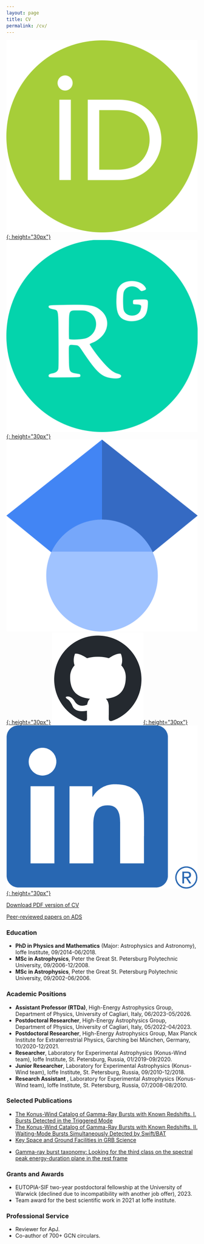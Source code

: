 ```yaml
---
layout: page
title: CV
permalink: /cv/
---
```


[![ORCID](assets/images/ORCID_iD.svg.png){: height="30px"}](https://orcid.org/0000-0003-0292-6221)
[![ResearchGate](assets/images/ResearchGate_icon_SVG.svg.png){: height="30px"}](https://www.researchgate.net/profile/Anastasia-Tsvetkova)
[![Google Scholar](assets/images/Google_Scholar_logo.svg){: height="30px"}](https://scholar.google.fi/citations?hl=en&user=tWnsMS0AAAAJ)
[![GitHub](assets/images/github-mark.png){: height="30px"}](https://github.com/anastasia-tsvetkova)
[![LinkedIn](assets/images//LI-In-Bug.png){: height="30px"}](https://www.linkedin.com/in/anastasia-tsvetkova-a17196192?utm_source=share&utm_campaign=share_via&utm_content=profile&utm_medium=ios_app)



[Download PDF version of CV](/assets/docs/cv.pdf)

[Peer-reviewed papers on ADS](https://ui.adsabs.harvard.edu/public-libraries/Pkam8mgQQHuv1FsdqrzuBQ)

### Education
- **PhD in Physics and Mathematics** (Major: Astrophysics and Astronomy), Ioffe Institute, 09/2014-06/2018.
- **MSc in Astrophysics**, Peter the Great St. Petersburg Polytechnic University, 09/2006-12/2008.
- **MSc in Astrophysics**, Peter the Great St. Petersburg Polytechnic University, 09/2002-06/2006.

### Academic Positions
- **Assistant Professor (RTDa)**, High-Energy Astrophysics Group, Department of Physics, University of
Cagliari, Italy, 06/2023-05/2026.
- **Postdoctoral Researcher**, High-Energy Astrophysics Group, Department of Physics, University of
Cagliari, Italy, 05/2022-04/2023.
- **Postdoctoral Researcher**, High-Energy Astrophysics Group, Max Planck Institute for Extraterrestrial Physics, Garching bei München, Germany, 10/2020-12/2021.
- **Researcher**, Laboratory for Experimental Astrophysics (Konus-Wind team), Ioffe Institute, St. Petersburg, Russia, 01/2019-09/2020.
- **Junior Researcher**, Laboratory for Experimental Astrophysics (Konus-Wind team), Ioffe Institute, St. Petersburg, Russia, 09/2010-12/2018.
- **Research Assistant** , Laboratory for Experimental Astrophysics (Konus-Wind team), Ioffe Institute, St. Petersburg, Russia, 07/2008-08/2010.

### Selected Publications
- [The Konus-Wind Catalog of Gamma-Ray Bursts with Known Redshifts. I. Bursts Detected in the Triggered Mode](https://ui.adsabs.harvard.edu/abs/2017ApJ...850..161T/abstract)
- [The Konus-Wind Catalog of Gamma-Ray Bursts with Known Redshifts. II. Waiting-Mode Bursts Simultaneously Detected by Swift/BAT](https://ui.adsabs.harvard.edu/abs/2021ApJ...908...83T/abstract)
- [Key Space and Ground Facilities in GRB Science](https://ui.adsabs.harvard.edu/abs/2022Univ....8..373T/abstract)
<!-- - [A Concept of Assessment of LIV Tests with THESEUS Using the Gamma-Ray Bursts Detected by Fermi/GBM](https://ui.adsabs.harvard.edu/abs/2023Univ....9..359T/abstract) -->
- [Gamma-ray burst taxonomy: Looking for the third class on the spectral peak energy-duration plane in the rest frame](https://ui.adsabs.harvard.edu/abs/2025A%26A...698A.169T/abstract)

### Grants and Awards
- EUTOPIA-SIF two-year postdoctoral fellowship at the University of Warwick (declined due to incompatibility with another job offer), 2023.
- Team award for the best scientific work in 2021 at Ioffe institute.

### Professional Service
- Reviewer for ApJ.
- Co-author of 700+ GCN circulars.
<!-- - SOC for COSPAR 2026 -->
